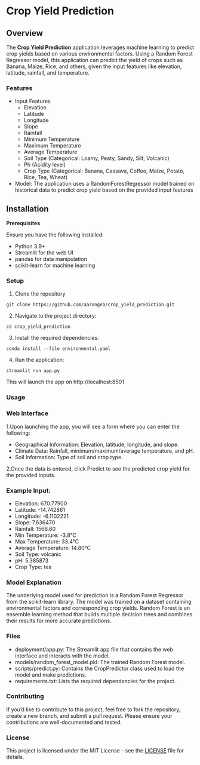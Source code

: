 # Crop Yield Prediction

## Overview

The **Crop Yield Prediction** application leverages machine learning to predict crop yields based on various environmental factors. Using a Random Forest Regressor model, this application can predict the yield of crops such as Banana, Maize, Rice, and others, given the input features like elevation, latitude, rainfall, and temperature.
### Features 
- Input Features
    - Elevation
    - Latitude
    - Longitude
    - Slope
    - Rainfall
    - Minimum Temperature
    - Maximum Temperature
    - Average Temperature
    - Soil Type (Categorical: Loamy, Peaty, Sandy, Silt, Volcanic)
    - Ph (Acidity level)
    - Crop Type (Categorical: Banana, Cassava, Coffee, Maize, Potato, Rice, Tea, Wheat)
- Model: The application uses a RandomForestRegressor model trained on historical data to predict crop yield based on the provided input features

## Installation
**Prerequisites** 

Ensure you have the following installed:
- Python 3.9+
- Streamlit for the web UI
- pandas for data manipulation
- scikit-learn for machine learning

### Setup
1. Clone the repository
```
git clone https://github.com/aarongeb/crop_yield_prediction.git
```
2. 	Navigate to the project directory:
```
cd crop_yield_prediction
```
3.	Install the required dependencies:
```
conda install --file environmental.yaml
```
4.	Run the application:
```
streamlit run app.py
```
This will launch the app on http://localhost:8501

### Usage

### Web Interface

1.Upon launching the app, you will see a form where you can enter the following:
- Geographical Information: Elevation, latitude, longitude, and slope.
- Climate Data: Rainfall, minimum/maximum/average temperature, and pH.
- Soil Information: Type of soil and crop type.
  
2.Once the data is entered, click Predict to see the predicted crop yield for the provided inputs.

### Example Input:

- Elevation: 670.77900
- Latitude: -14.742861
- Longitude: -6.1102221
- Slope: 7.636470
- Rainfall: 1568.60
- Min Temperature: -3.8°C
- Max Temperature: 33.4°C
- Average Temperature: 14.80°C
- Soil Type: volcanic
- pH: 5.385873
- Crop Type: tea

### Model Explanation

The underlying model used for prediction is a Random Forest Regressor from the scikit-learn library. The model was trained on a dataset containing environmental factors and corresponding crop yields. Random Forest is an ensemble learning method that builds multiple decision trees and combines their results for more accurate predictions.

### Files

- deployment/app.py: The Streamlit app file that contains the web interface and interacts with the model.
- models/random_forest_model.pkl: The trained Random Forest model.
- scripts/predict.py: Contains the CropPredictor class used to load the model and make predictions.
- requirements.txt: Lists the required dependencies for the project.
  
### Contributing

If you’d like to contribute to this project, feel free to fork the repository, create a new branch, and submit a pull request. Please ensure your contributions are well-documented and tested.

### License

This project is licensed under the MIT License - see the [LICENSE]() file for details.
